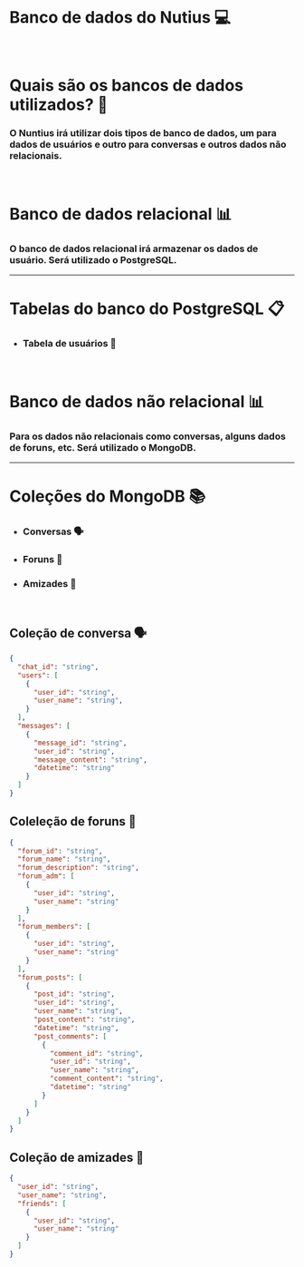 # Banco de dados do Nutius 💻

<br>

# Quais são os bancos de dados utilizados? 🤔

### O Nuntius irá utilizar dois tipos de banco de dados, um para dados de usuários e outro para conversas e outros dados não relacionais.

<br>

# Banco de dados relacional 📊

### O banco de dados relacional irá armazenar os dados de usuário. Será utilizado o PostgreSQL.

---

# Tabelas do banco do PostgreSQL 📋

- ### Tabela de usuários 📝

<br>

# Banco de dados não relacional 📊

### Para os dados não relacionais como conversas, alguns dados de foruns, etc. Será utilizado o MongoDB.

---

# Coleções do MongoDB 📚

- ### Conversas 🗣️
- ### Foruns 📝
- ### Amizades 🤝

<br>

## Coleção de conversa 🗣️

```json
{
  "chat_id": "string",
  "users": [
    {
      "user_id": "string",
      "user_name": "string",
    }
  ],
  "messages": [
    {
      "message_id": "string",
      "user_id": "string",
      "message_content": "string",
      "datetime": "string"
    }
  ]
}
```

## Coleleção de foruns 📝

```json
{
  "forum_id": "string",
  "forum_name": "string",
  "forum_description": "string",
  "forum_adm": [
    {
      "user_id": "string",
      "user_name": "string"
    }
  ],
  "forum_members": [
    {
      "user_id": "string",
      "user_name": "string"
    }
  ],
  "forum_posts": [
    {
      "post_id": "string",
      "user_id": "string",
      "user_name": "string",
      "post_content": "string",
      "datetime": "string",
      "post_comments": [
        {
          "comment_id": "string",
          "user_id": "string",
          "user_name": "string",
          "comment_content": "string",
          "datetime": "string"
        }
      ]
    }
  ]
}
```

## Coleção de amizades 🤝

```json
{
  "user_id": "string",
  "user_name": "string",
  "friends": [
    {
      "user_id": "string",
      "user_name": "string"
    }
  ]
}
```